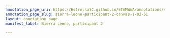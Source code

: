 ```yaml
---
annotation_page_uri: https://EstrellaSC.github.io/STAMWWA/annotations/sierra-leone-participant-2-canvas-1-02-51.json
annotation_page_slug: sierra-leone-participant-2-canvas-1-02-51
layout: annotation_page
manifest_label: Sierra Leone, participant 2

---
```

